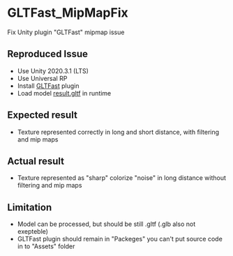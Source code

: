 # GLTFast_MipMapFix
Fix Unity plugin "GLTFast" mipmap issue

## Reproduced Issue
- Use Unity 2020.3.1 (LTS)
- Use Universal RP
- Install [GLTFast](https://github.com/atteneder/glTFast) plugin
- Load model [result.gltf](https://yadi.sk/d/2lbcDajqgQ8wSg) in runtime
## Expected result
- Texture represented correctly in long and short distance, with filtering and mip maps
## Actual result
- Texture represented as "sharp" colorize "noise" in long distance without filtering and mip maps
## Limitation
- Model can be processed, but should be still .gltf (.glb also not exepteble)
- GLTFast plugin should remain in "Packeges" you can't put source code in to "Assets" folder
